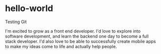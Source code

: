 # hello-world
Testing Git

I'm excited to grow as a front end developer.  I'd love to explore into software development, and learn the backend one day to become a full stack developer.  I'd also love to be able to successfully create mobile apps to make my ideas come to life and actually help people.

